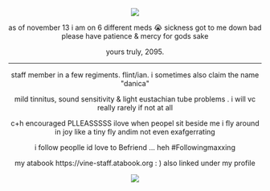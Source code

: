 <p align="center">
<img src="https://komarev.com/ghpvc/?username=netsu-ijou&color=blue"
</p>

<p align="center">
as of november 13 i am on 6 different meds 😭 sickness got to me down bad please have patience & mercy for gods sake
</p>

<p align="center">
yours truly, 2095.
</p>

***

<p align="center">
staff member in a few regiments. flint/ian. i sometimes also claim the name "danica"
</p>
<p align="center">
mild tinnitus, sound sensitivity & light eustachian tube problems . i will vc really rarely if not at all
</p>
<p align="center">
c+h encouraged PLLEASSSSS ilove when peopel sit beside me i fly around in joy like a tiny fly andim not even exafgerrating
</p>
<p align="center">
i follow peoplle id love to Befriend ... heh #Followingmaxxing
</p>
<p align="center">
my atabook https://vine-staff.atabook.org : ) also linked under my profile
</p>

<p align="center">
<img src="https://files.catbox.moe/4io6er.png">
</p>
